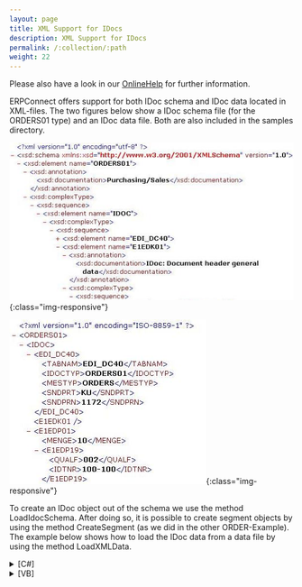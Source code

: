 ```yaml
---
layout: page
title: XML Support for IDocs
description: XML Support for IDocs
permalink: /:collection/:path
weight: 22
---
```


Please also have a look in our [OnlineHelp](https://help.theobald-software.com/en/) for further information.

ERPConnect offers support for both IDoc schema and IDoc data located in XML-files. The two figures below show a IDoc schema file (for the ORDERS01 type) and an IDoc data file. Both are also included in the samples directory.

![SampleXMLSchema](/img/contents/SampleXMLSchema.jpg){:class="img-responsive"}

![SampleXMLIdoc](/img/contents/SampleXMLIdoc.jpg){:class="img-responsive"}

To create an IDoc object out of the schema we use the method LoadIdocSchema. After doing so, it is possible to create segment objects by using the method CreateSegment (as we did in the other ORDER-Example). The example below shows how to load the IDoc data from a data file by using the method LoadXMLData.

<details>
<summary>[C#]</summary>
{% highlight csharp %}
R3Connection con = new R3Connection("SAPServer",00,"SAPUser","Password","EN","800");
con.Open(false); 
Idoc i = new Idoc();
i.Connection = con;
  
i.LoadIdocSchema(@"ORDERS01.xsd");
i.LoadXMLData(@"OrderIdoc.xml");
  
i.Send();
  
con.Close();
{% endhighlight %}
</details>

<details>
<summary>[VB]</summary>
{% highlight visualbasic %}
Dim con As New R3Connection("SAPServer",00,"SAPUser","Password","EN","800")
con.Open(False)
  
  Dim i As Idoc = New Idoc
  i.Connection = con
  
  i.LoadIdocSchema("ORDERS01.xsd")
  i.LoadXMLData("OrderIdoc.xml")
  
  i.Send()
  
 con.Close()
{% endhighlight %}
</details>

